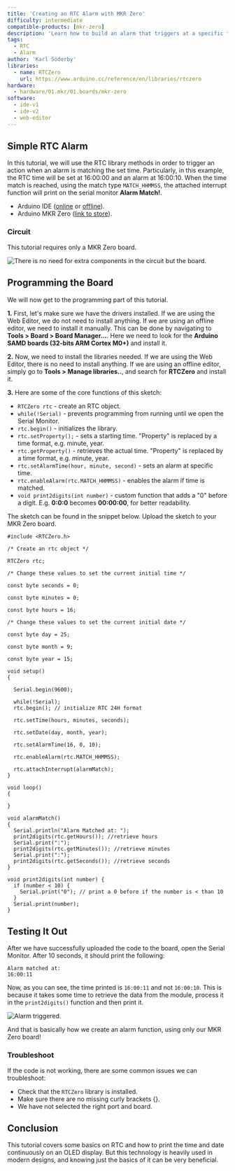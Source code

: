 ```yaml
---
title: 'Creating an RTC Alarm with MKR Zero'
difficulty: intermediate
compatible-products: [mkr-zero]
description: 'Learn how to build an alarm that triggers at a specific time.'
tags:
  - RTC
  - Alarm
author: 'Karl Söderby'
libraries:
  - name: RTCZero
    url: https://www.arduino.cc/reference/en/libraries/rtczero
hardware:
  - hardware/01.mkr/01.boards/mkr-zero
software:
  - ide-v1
  - ide-v2
  - web-editor
---
```


## Simple RTC Alarm

In this tutorial, we will use the RTC library methods in order to trigger an action when an alarm is matching the set time. Particularly, in this example, the RTC time will be set at 16:00:00 and an alarm at 16:00:10. When the time match is reached, using the match type `MATCH_HHMMSS`, the attached interrupt function will print on the serial monitor **Alarm Match!**.

- Arduino IDE ([online](https://create.arduino.cc/) or [offline](https://www.arduino.cc/en/main/software)).
- Arduino MKR Zero ([link to store](https://store.arduino.cc/arduino-mkr-zero-i2s-bus-sd-for-sound-music-digital-audio-data)).

### Circuit

This tutorial requires only a MKR Zero board.

![There is no need for extra components in the circuit but the board.](assets/MKRZERO_T3_IMG_01.png)

## Programming the Board

We will now get to the programming part of this tutorial.

**1.** First, let's make sure we have the drivers installed. If we are using the Web Editor, we do not need to install anything. If we are using an offline editor, we need to install it manually. This can be done by navigating to **Tools > Board > Board Manager...**. Here we need to look for the **Arduino SAMD boards (32-bits ARM Cortex M0+)** and install it.

**2.** Now, we need to install the libraries needed. If we are using the Web Editor, there is no need to install anything. If we are using an offline editor, simply go to **Tools > Manage libraries..**, and search for **RTCZero** and install it.

**3.** Here are some of the core functions of this sketch:

- `RTCZero rtc` - create an RTC object.
- `while(!Serial)` - prevents programming from running until we open the Serial Monitor.
- `rtc.begin()` - initializes the library.
- `rtc.setProperty();` - sets a starting time. "Property" is replaced by a time format, e.g. minute, year.
- `rtc.getProperty()` - retrieves the actual time. "Property" is replaced by a time format, e.g. minute, year.
- `rtc.setAlarmTime(hour, minute, second)` - sets an alarm at specific time.
- `rtc.enableAlarm(rtc.MATCH_HHMMSS)` - enables the alarm if time is matched.
- `void print2digits(int number)` - custom function that adds a "0" before a digit. E.g. **0:0:0** becomes **00:00:00**, for better readability.

The sketch can be found in the snippet below. Upload the sketch to your MKR Zero board.

```arduino
#include <RTCZero.h>

/* Create an rtc object */

RTCZero rtc;

/* Change these values to set the current initial time */

const byte seconds = 0;

const byte minutes = 0;

const byte hours = 16;

/* Change these values to set the current initial date */

const byte day = 25;

const byte month = 9;

const byte year = 15;

void setup()
{

  Serial.begin(9600);

  while(!Serial);
  rtc.begin(); // initialize RTC 24H format

  rtc.setTime(hours, minutes, seconds);

  rtc.setDate(day, month, year);

  rtc.setAlarmTime(16, 0, 10);

  rtc.enableAlarm(rtc.MATCH_HHMMSS);

  rtc.attachInterrupt(alarmMatch);
}

void loop()
{

}

void alarmMatch()
{
  Serial.println("Alarm Matched at: ");
  print2digits(rtc.getHours()); //retrieve hours
  Serial.print(":");
  print2digits(rtc.getMinutes()); //retrieve minutes
  Serial.print(":");
  print2digits(rtc.getSeconds()); //retrieve seconds
}

void print2digits(int number) {
  if (number < 10) {
    Serial.print("0"); // print a 0 before if the number is < than 10
  }
  Serial.print(number);
}
```


## Testing It Out

After we have successfully uploaded the code to the board, open the Serial Monitor. After 10 seconds, it should print the following:

```
Alarm matched at:
16:00:11
```

Now, as you can see, the time printed is `16:00:11` and not `16:00:10`. This is because it takes some time to retrieve the data from the module, process it in the `print2digits()` function and then print it.

![Alarm triggered.](assets/MKRZERO_T3_IMG_02.png)

And that is basically how we create an alarm function, using only our MKR Zero board!

### Troubleshoot

If the code is not working, there are some common issues we can troubleshoot:

- Check that the `RTCZero` library is installed.
- Make sure there are no missing curly brackets {}.
- We have not selected the right port and board.

## Conclusion

This tutorial covers some basics on RTC and how to print the time and date continuously on an OLED display. But this technology is heavily used in modern designs, and knowing just the basics of it can be very beneficial.
